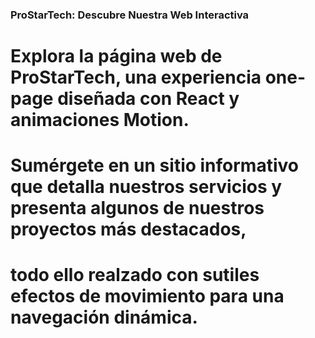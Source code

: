 ### ProStarTech: Descubre Nuestra Web Interactiva
# Explora la página web de ProStarTech, una experiencia one-page diseñada con React y animaciones Motion. 
# Sumérgete en un sitio informativo que detalla nuestros servicios y presenta algunos de nuestros proyectos más destacados, 
# todo ello realzado con sutiles efectos de movimiento para una navegación dinámica.
